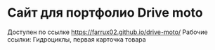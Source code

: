 # Сайт для портфолио Drive moto
Доступен по ссылке https://farrux02.github.io/drive-moto/
Рабочие ссылки: Гидроциклы, первая карточка товара
